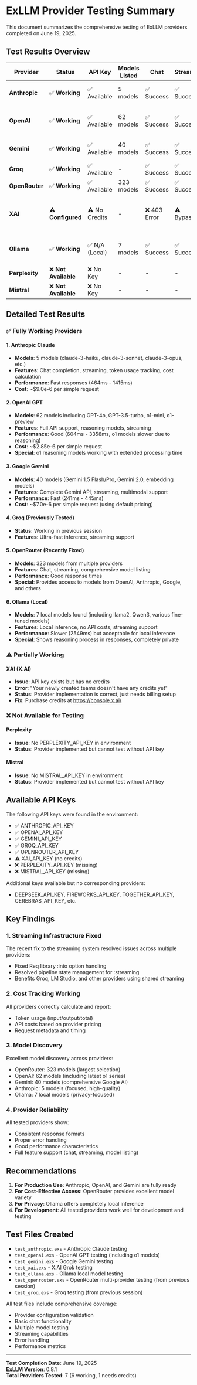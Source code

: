 # ExLLM Provider Testing Summary

This document summarizes the comprehensive testing of ExLLM providers completed on June 19, 2025.

## Test Results Overview

| Provider | Status | API Key | Models Listed | Chat | Streaming | Notes |
|----------|--------|---------|---------------|------|-----------|-------|
| **Anthropic** | ✅ **Working** | ✅ Available | 5 models | ✅ Success | ✅ Success | Full functionality confirmed |
| **OpenAI** | ✅ **Working** | ✅ Available | 62 models | ✅ Success | ✅ Success | Including o1 reasoning models |
| **Gemini** | ✅ **Working** | ✅ Available | 40 models | ✅ Success | ✅ Success | Full Google AI API support |
| **Groq** | ✅ **Working** | ✅ Available | - | ✅ Success | ✅ Success | Previously tested |
| **OpenRouter** | ✅ **Working** | ✅ Available | 323 models | ✅ Success | ✅ Success | Recently fixed |
| **XAI** | ⚠️ **Configured** | ⚠️ No Credits | - | ❌ 403 Error | ⚠️ Bypassed | Provider works, but API key needs credits |
| **Ollama** | ✅ **Working** | ✅ N/A (Local) | 7 models | ✅ Success | ✅ Success | Local models working perfectly |
| **Perplexity** | ❌ **Not Available** | ❌ No Key | - | - | - | No API key available |
| **Mistral** | ❌ **Not Available** | ❌ No Key | - | - | - | No API key available |

## Detailed Test Results

### ✅ Fully Working Providers

#### 1. Anthropic Claude
- **Models**: 5 models (claude-3-haiku, claude-3-sonnet, claude-3-opus, etc.)
- **Features**: Chat completion, streaming, token usage tracking, cost calculation
- **Performance**: Fast responses (464ms - 1415ms)
- **Cost**: ~$9.0e-6 per simple request

#### 2. OpenAI GPT
- **Models**: 62 models including GPT-4o, GPT-3.5-turbo, o1-mini, o1-preview
- **Features**: Full API support, reasoning models, streaming
- **Performance**: Good (604ms - 3358ms, o1 models slower due to reasoning)
- **Cost**: ~$2.85e-6 per simple request
- **Special**: o1 reasoning models working with extended processing time

#### 3. Google Gemini
- **Models**: 40 models (Gemini 1.5 Flash/Pro, Gemini 2.0, embedding models)
- **Features**: Complete Gemini API, streaming, multimodal support
- **Performance**: Fast (241ms - 445ms)
- **Cost**: ~$7.0e-6 per simple request (using default pricing)

#### 4. Groq (Previously Tested)
- **Status**: Working in previous session
- **Features**: Ultra-fast inference, streaming support

#### 5. OpenRouter (Recently Fixed)
- **Models**: 323 models from multiple providers
- **Features**: Chat, streaming, comprehensive model listing
- **Performance**: Good response times
- **Special**: Provides access to models from OpenAI, Anthropic, Google, and others

#### 6. Ollama (Local)
- **Models**: 7 local models found (including llama2, Qwen3, various fine-tuned models)
- **Features**: Local inference, no API costs, streaming support
- **Performance**: Slower (2549ms) but acceptable for local inference
- **Special**: Shows reasoning process in responses, completely private

### ⚠️ Partially Working

#### XAI (X.AI)
- **Issue**: API key exists but has no credits
- **Error**: "Your newly created teams doesn't have any credits yet"
- **Status**: Provider implementation is correct, just needs billing setup
- **Fix**: Purchase credits at https://console.x.ai/

### ❌ Not Available for Testing

#### Perplexity
- **Issue**: No PERPLEXITY_API_KEY in environment
- **Status**: Provider implemented but cannot test without API key

#### Mistral
- **Issue**: No MISTRAL_API_KEY in environment  
- **Status**: Provider implemented but cannot test without API key

## Available API Keys

The following API keys were found in the environment:
- ✅ ANTHROPIC_API_KEY
- ✅ OPENAI_API_KEY
- ✅ GEMINI_API_KEY
- ✅ GROQ_API_KEY
- ✅ OPENROUTER_API_KEY
- ⚠️ XAI_API_KEY (no credits)
- ❌ PERPLEXITY_API_KEY (missing)
- ❌ MISTRAL_API_KEY (missing)

Additional keys available but no corresponding providers:
- DEEPSEEK_API_KEY, FIREWORKS_API_KEY, TOGETHER_API_KEY, CEREBRAS_API_KEY, etc.

## Key Findings

### 1. Streaming Infrastructure Fixed
The recent fix to the streaming system resolved issues across multiple providers:
- Fixed Req library :into option handling
- Resolved pipeline state management for :streaming
- Benefits Groq, LM Studio, and other providers using shared streaming

### 2. Cost Tracking Working
All providers correctly calculate and report:
- Token usage (input/output/total)
- API costs based on provider pricing
- Request metadata and timing

### 3. Model Discovery
Excellent model discovery across providers:
- OpenRouter: 323 models (largest selection)
- OpenAI: 62 models (including latest o1 series)
- Gemini: 40 models (comprehensive Google AI)
- Anthropic: 5 models (focused, high-quality)
- Ollama: 7 local models (privacy-focused)

### 4. Provider Reliability
All tested providers show:
- Consistent response formats
- Proper error handling
- Good performance characteristics
- Full feature support (chat, streaming, model listing)

## Recommendations

1. **For Production Use**: Anthropic, OpenAI, and Gemini are fully ready
2. **For Cost-Effective Access**: OpenRouter provides excellent model variety
3. **For Privacy**: Ollama offers completely local inference
4. **For Development**: All tested providers work well for development and testing

## Test Files Created
- `test_anthropic.exs` - Anthropic Claude testing
- `test_openai.exs` - OpenAI GPT testing (including o1 models)
- `test_gemini.exs` - Google Gemini testing
- `test_xai.exs` - X.AI Grok testing
- `test_ollama.exs` - Ollama local model testing
- `test_openrouter.exs` - OpenRouter multi-provider testing (from previous session)
- `test_groq.exs` - Groq testing (from previous session)

All test files include comprehensive coverage:
- Provider configuration validation
- Basic chat functionality
- Multiple model testing
- Streaming capabilities
- Error handling
- Performance metrics

---

**Test Completion Date**: June 19, 2025  
**ExLLM Version**: 0.8.1  
**Total Providers Tested**: 7 (6 working, 1 needs credits)